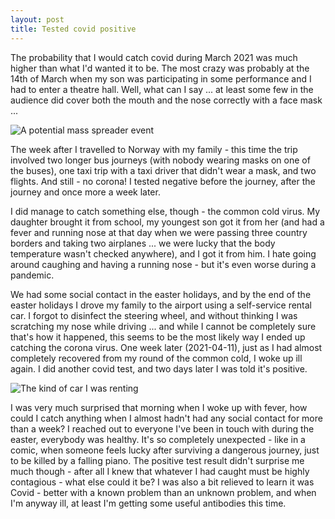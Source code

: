 ```yaml
---
layout: post
title: Tested covid positive
---
```


The probability that I would catch covid during March 2021 was much higher than what I'd wanted it to be.  The most crazy was probably at the 14th of March when my son was participating in some performance and I had to enter a theatre hall.  Well, what can I say ... at least some few in the audience did cover both the mouth and the nose correctly with a face mask ...

![A potential mass spreader event](https://ipfs.io/ipfs/QmRB1xfooaLkjiAEs2LEw6b1BEtwEhTQVC9ZEe22YtcrGH)

The week after I travelled to Norway with my family - this time the trip involved two longer bus journeys (with nobody wearing masks on one of the buses), one taxi trip with a taxi driver that didn't wear a mask, and two flights.  And still - no corona!  I tested negative before the journey, after the journey and once more a week later.

I did manage to catch something else, though - the common cold virus.  My daughter brought it from school, my youngest son got it from her (and had a fever and running nose at that day when we were passing three country borders and taking two airplanes ... we were lucky that the body temperature wasn't checked anywhere), and I got it from him.  I hate going around caughing and having a running nose - but it's even worse during a pandemic.

We had some social contact in the easter holidays, and by the end of the easter holidays I drove my family to the airport using a self-service rental car.  I forgot to disinfect the steering wheel, and without thinking I was scratching my nose while driving ... and while I cannot be completely sure that's how it happened, this seems to be the most likely way I ended up catching the corona virus. One week later (2021-04-11), just as I had almost completely recovered from my round of the common cold, I woke up ill again.  I did another covid test, and two days later I was told it's positive.

![The kind of car I was renting](https://images.vy.no/s64l2vmdl8/Din%20Bybil%20til%20marka.jpg)

I was very much surprised that morning when I woke up with fever, how could I catch anything when I almost hadn't had any social contact for more than a week?  I reached out to everyone I've been in touch with during the easter, everybody was healthy.  It's so completely unexpected - like in a comic, when someone feels lucky after surviving a dangerous journey, just to be killed by a falling piano.  The positive test result didn't surprise me much though - after all I knew that whatever I had caught must be highly contagious - what else could it be?  I was also a bit relieved to learn it was Covid - better with a known problem than an unknown problem, and when I'm anyway ill, at least I'm getting some useful antibodies this time.
